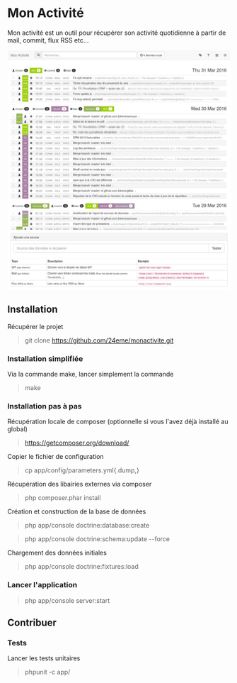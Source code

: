 Mon Activité
============

Mon activité est un outil pour récupérer son activité quotidienne à partir de mail, commit, flux RSS etc...

![Page d'acceuil](docs/interface_home.jpg "Page d'acceuil")
![Liste des sources](docs/interface_source.jpg "Liste des sources")

Installation
------------

Récupérer le projet

> git clone https://github.com/24eme/monactivite.git

### Installation simplifiée

Via la commande make, lancer simplement la commande

> make

### Installation pas à pas

Récupération locale de composer (optionnelle si vous l'avez déjà installé au global)

> https://getcomposer.org/download/

Copier le fichier de configuration

> cp app/config/parameters.yml{.dump,}

Récupération des libairies externes via composer

> php composer.phar install

Création et construction de la base de données

> php app/console doctrine:database:create

> php app/console doctrine:schema:update --force

Chargement des données initiales

> php app/console doctrine:fixtures:load

### Lancer l'application

> php app/console server:start

Contribuer
----------

### Tests

Lancer les tests unitaires

> phpunit -c app/
